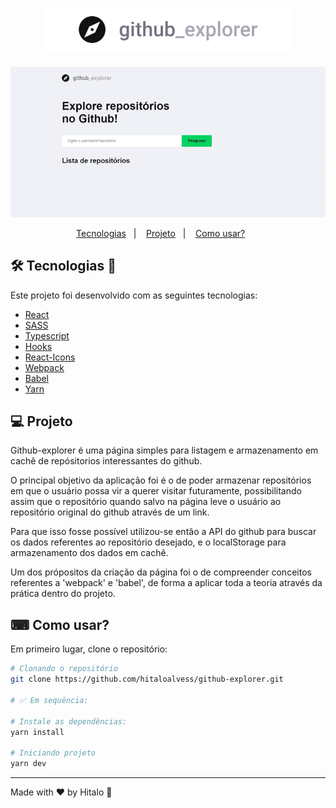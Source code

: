 <h1 align="center">
  <img alt="logo github-explorer" title="github-explorer" src=".github/logo.svg" width="400px" />
</h1>

<p align="center">
     <img src=".github/preview.gif" alt="github-explorer demo" />
</p>

<p align="center">
  <a href="#-tecnologias">Tecnologias</a>&nbsp;&nbsp;&nbsp;|&nbsp;&nbsp;&nbsp;
  <a href="#-projeto">Projeto</a>&nbsp;&nbsp;&nbsp;|&nbsp;&nbsp;&nbsp;
  <a href="#-como-usar?">Como usar?</a>&nbsp;&nbsp;&nbsp;&nbsp;&nbsp;&nbsp;
</p>

## 🛠 Tecnologias 🚀

Este projeto foi desenvolvido com as seguintes tecnologias:

- <a href="https://pt-br.reactjs.org/">React</a>
- <a href="https://sass-lang.com/">SASS</a>
- <a href="https://www.typescriptlang.org/">Typescript</a>
- <a href="https://pt-br.reactjs.org/docs/hooks-intro.html">Hooks</a>
- <a href="https://react-icons.github.io/react-icons/">React-Icons</a>
- <a href="https://webpack.js.org/">Webpack</a>
- <a href="https://babeljs.io/">Babel</a>
- <a href="https://yarnpkg.com/">Yarn</a>

## 💻 Projeto

<p>Github-explorer é uma página simples para listagem e armazenamento em cachê de repósitorios interessantes do github.</p>
<p>O principal objetivo da aplicação foi é o de poder armazenar repositórios em que o usuário possa vir a querer visitar futuramente, possibilitando assim que o repositório quando salvo na página leve o usuário ao repositório original do github através de um link.</p>
<p>Para que isso fosse possível utilizou-se então a API do github para buscar os dados referentes ao repositório desejado, e o localStorage para armazenamento dos dados em cachê.</p>
<p>Um dos própositos da criação da página foi o de compreender conceitos referentes a 'webpack' e 'babel', de forma a aplicar toda a teoria através da prática dentro do projeto.</p>


## ⌨ Como usar?

Em primeiro lugar, clone o repositório:

```bash
# Clonando o repositório
git clone https://github.com/hitaloalvess/github-explorer.git

# ✅ Em sequência:

# Instale as dependências:
yarn install

# Iniciando projeto
yarn dev
```

---
Made with ♥ by Hitalo 🚀